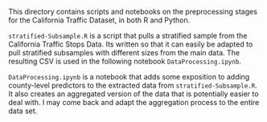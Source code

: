 This directory contains scripts and notebooks on the preprocessing stages for the California Traffic Dataset, in both R and Python.

`stratified-Subsample.R` is a script that pulls a stratified sample from the California Traffic Stops Data. Its written so that it can easily be adapted to pull stratified subsamples with different sizes from  the main data. The resulting CSV is used in the following notebook `DataProcessing.ipynb`.

`DataProcessing.ipynb` is a notebook that adds some exposition to adding county-level predictors to the extracted data from `stratified-Subsample.R`. It also creates an aggregated version of the data that is potentially easier to deal with. I may come back and adapt the aggregation process to the entire data set.
